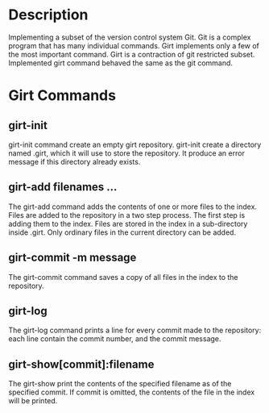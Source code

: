 # Description
Implementing a subset of the version control system Git. Git is a complex program that has many individual commands. Girt implements only a few of the most important command. Girt is a contraction of git restricted subset. Implemented girt command behaved the same as the git command.

# Girt Commands
## girt-init
girt-init command create an empty girt repository. girt-init create a directory named .girt, which it will use to store the repository. It produce an error message if this directory already exists.

## girt-add filenames ...
The girt-add command adds the contents of one or more files to the index. Files are added to the repository in a two step process. The first step is adding them to the index. Files are stored in the index in a sub-directory inside .girt. Only ordinary files in the current directory can be added. 

## girt-commit -m message
The girt-commit command saves a copy of all files in the index to the repository.

## girt-log 
The girt-log command prints a line for every commit made to the repository: each line contain the commit number, and the commit message.

## girt-show[commit]:filename
The girt-show print the contents of the specified filename as of the specified commit. If commit is omitted, the contents of the file in the index will be printed.
